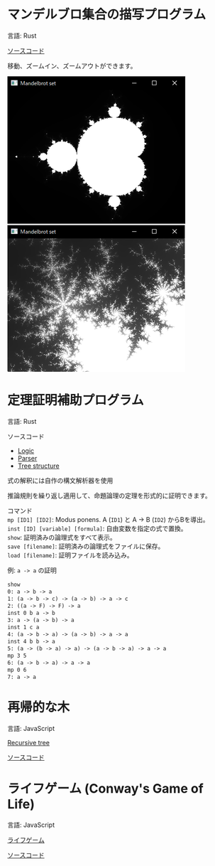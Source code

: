 
# マンデルブロ集合の描写プログラム

言語: Rust

[ソースコード](https://github.com/miura-hiroka/mandelbrot.git)

移動、ズームイン、ズームアウトができます。

![mandelbrot set](images/mandelbrot_1.png)
![mandelbrot set zoomed](images/mandelbrot_2.png)

# 定理証明補助プログラム

言語: Rust

ソースコード

- [Logic](https://github.com/miura-hiroka/portfolio/tree/main/logic)
- [Parser](https://github.com/miura-hiroka/portfolio/tree/main/parser)
- [Tree structure](https://github.com/miura-hiroka/portfolio/tree/main/tree)

式の解釈には自作の構文解析器を使用

推論規則を繰り返し適用して、命題論理の定理を形式的に証明できます。

コマンド  
`mp [ID1] [ID2]`: Modus ponens. A (`ID1`) と A -> B (`ID2`) からBを導出。  
`inst [ID] [variable] [formula]`: 自由変数を指定の式で置換。  
`show`: 証明済みの論理式をすべて表示。  
`save [filename]`: 証明済みの論理式をファイルに保存。  
`load [filename]`: 証明ファイルを読み込み。  

例: `a -> a` の証明
```
show
0: a -> b -> a
1: (a -> b -> c) -> (a -> b) -> a -> c
2: ((a -> F) -> F) -> a
inst 0 b a -> b
3: a -> (a -> b) -> a
inst 1 c a
4: (a -> b -> a) -> (a -> b) -> a -> a
inst 4 b b -> a
5: (a -> (b -> a) -> a) -> (a -> b -> a) -> a -> a
mp 3 5
6: (a -> b -> a) -> a -> a
mp 0 6
7: a -> a
```

# 再帰的な木

言語: JavaScript

[Recursive tree](https://miura-hiroka.github.io/portfolio/recursive-tree/index.html)

[ソースコード](https://github.com/miura-hiroka/portfolio/tree/main/recursive-tree)

# ライフゲーム (Conway's Game of Life)

言語: JavaScript

[ライフゲーム](https://miura-hiroka.github.io/portfolio/life-game/index.html)

[ソースコード](https://github.com/miura-hiroka/portfolio/tree/main/life-game)


